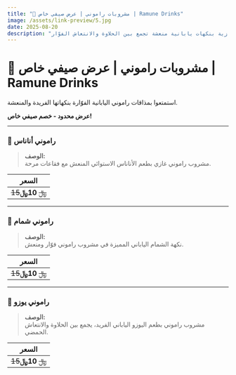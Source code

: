```yaml
---
title: "🥤 مشروبات راموني | عرض صيفي خاص | Ramune Drinks"
image: /assets/link-preview/5.jpg
date: 2025-08-20
description: "مشروبات راموني الغازية بنكهات يابانية منعشة تجمع بين الحلاوة والانتعاش الفوّار."
---
```


# 🥤 مشروبات راموني | عرض صيفي خاص | Ramune Drinks

استمتعوا بمذاقات راموني اليابانية الفوّارة بنكهاتها الفريدة والمنعشة.

**عرض محدود - خصم صيفي خاص!**

---

### 🍍 راموني أناناس


> **الوصف:**  
مشروب راموني غازي بطعم الأناناس الاستوائي المنعش مع فقاعات مرحة.

| **السعر** |
|------------|
| ~~15﷼~~ **10﷼** |

---

### 🍈 راموني شمام


> **الوصف:**  
نكهة الشمام الياباني المميزة في مشروب راموني فوّار ومنعش.

| **السعر** |
|------------|
| ~~15﷼~~ **10﷼** |

---

### 🍋 راموني يوزو


> **الوصف:**  
مشروب راموني بطعم اليوزو الياباني الفريد، يجمع بين الحلاوة والانتعاش الحمضي.

| **السعر** |
|------------|
| ~~15﷼~~ **10﷼** |
